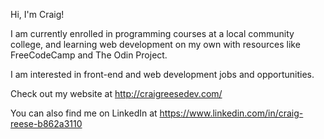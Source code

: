 Hi, I'm Craig! 

I am currently enrolled in programming courses at a local community college, and learning web development on my own with resources like FreeCodeCamp and The Odin Project.

I am interested in front-end and web development jobs and opportunities.

Check out my website at http://craigreesedev.com/

You can also find me on LinkedIn at https://www.linkedin.com/in/craig-reese-b862a3110
